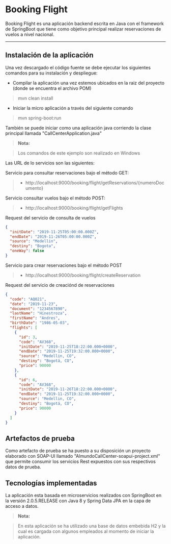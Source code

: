 Booking Flight
===================


Booking Flight es una aplicación backend escrita en Java con el framework de SpringBoot que tiene como objetivo principal realizar reservaciones de vuelos a nivel nacional.

----------


Instalación de la aplicación
-------------

Una vez descargado el código fuente se debe ejecutar los siguientes comandos para su instalación y despliegue:

- Compilar la aplicación una vez estemos ubicados en la raiz del proyecto (donde se encuentra el archivo POM)
> mvn clean install

- Iniciar la micro aplicación a través del siguiente comando
> mvn spring-boot:run

También se puede iniciar como una aplicación java corriendo la clase principal llamada "CallCenterApplication.java"

> **Nota:**

>Los comandos de este ejemplo son realizado en Windows

Las URL de lo servicios son las siguientes:

Servicio para consultar reservaciones bajo el método GET:

>- http://localhost:9000/booking/flight/getReservations/{numeroDocumento}

Servicio consultar vuelos bajo el método POST:

>- http://localhost:9000/booking/flight/getFlights

Request del servicio de consulta de vuelos
```json
{
  "initDate": "2019-11-25T05:00:00.000Z",
  "endDate": "2019-11-26T05:00:00.000Z",
  "source": "Medellin",
  "destiny": "Bogota",
  "oneWay": false
}
```

Servicio para crear reservaciones bajo el método POST

>- http://localhost:9000/booking/flight/createReservation

Request del servicio de creaciónd de reservaciones
```json
{
  "code": "AQ021",
  "date": "2019-11-23",
  "document": "1234567890",
  "lastName": "Hinestroza",
  "firstName": "Andres",
  "birthDate": "1986-05-03",
  "flights": [
    {
      "id": 3,
      "code": "AV368",
      "initDate": "2019-11-25T18:22:00.000+0000",
      "endDate": "2019-11-25T19:32:00.000+0000",
      "source": "Medellin, CO",
      "destiny": "Bogotá, CO",
      "price": 90000
    },
    {
      "id": 6,
      "code": "AV368",
      "initDate": "2019-11-26T18:22:00.000+0000",
      "endDate": "2019-11-25T19:32:00.000+0000",
      "source": "Medellin, CO",
      "destiny": "Bogotá, CO",
      "price": 90000
    }
  ]
}
```


Artefactos de prueba
-------------
Como artefacto de prueba se ha puesto a su disposición un proyecto elaborado con SOAP-UI llamado "AlmundoCallCenter-soapui-project.xml" que permite consumir los servicios Rest expuestos con sus respectivos datos de prueba.

Tecnologías implementadas
-------------
La aplicación esta basada en microservicios realizados con SpringBoot en la versión 2.0.5.RELEASE con Java 8 y Spring Data JPA en la capa de acceso a datos.

> **Nota:**

> En esta aplicación se ha utilizado una base de datos embebida H2 y la cual es cargada con algunos empleados al momento de iniciar la aplicación.

